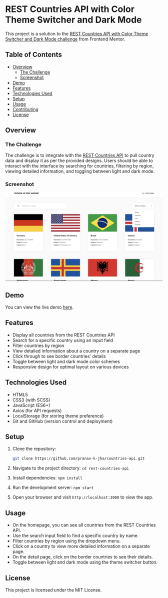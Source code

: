 # REST Countries API with Color Theme Switcher and Dark Mode

This project is a solution to the [REST Countries API with Color Theme Switcher and Dark Mode challenge](https://www.frontendmentor.io/challenges/rest-countries-api-with-color-theme-switcher-5cacc469fec04111f7b848ca) from Frontend Mentor.

## Table of Contents

- [Overview](#overview)
  - [The Challenge](#the-challenge)
  - [Screenshot](#screenshot)
- [Demo](#demo)
- [Features](#features)
- [Technologies Used](#technologies-used)
- [Setup](#setup)
- [Usage](#usage)
- [Contributing](#contributing)
- [License](#license)

## Overview

### The Challenge

The challenge is to integrate with the [REST Countries API](https://restcountries.com/v3.1/all) to pull country data and display it as per the provided designs. Users should be able to interact with the interface by searching for countries, filtering by region, viewing detailed information, and toggling between light and dark mode.

### Screenshot

![Screenshot](./countries-api.png)

## Demo

You can view the live demo [here](https://countries-api-cyan-eight.vercel.app/).

## Features

- Display all countries from the REST Countries API
- Search for a specific country using an input field
- Filter countries by region
- View detailed information about a country on a separate page
- Click through to see border countries' details
- Toggle between light and dark mode color schemes
- Responsive design for optimal layout on various devices

## Technologies Used

- HTML5
- CSS3 (with SCSS)
- JavaScript (ES6+)
- Axios (for API requests)
- LocalStorage (for storing theme preference)
- Git and GitHub (version control and deployment)

## Setup

1. Clone the repository:
   ```bash
   git clone https://github.com/pranav-k-jha/countries-api.git
   ```
2. Navigate to the project directory:
   `cd rest-countries-api`

3. Install dependencies:
   `npm install`
4. Run the development server:
   `npm start`
5. Open your browser and visit `http://localhost:3000` to view the app.

## Usage

- On the homepage, you can see all countries from the REST Countries API.
- Use the search input field to find a specific country by name.
- Filter countries by region using the dropdown menu.
- Click on a country to view more detailed information on a separate page.
- On the detail page, click on the border countries to see their details.
- Toggle between light and dark mode using the theme switcher button.

## License

This project is licensed under the MIT License.
